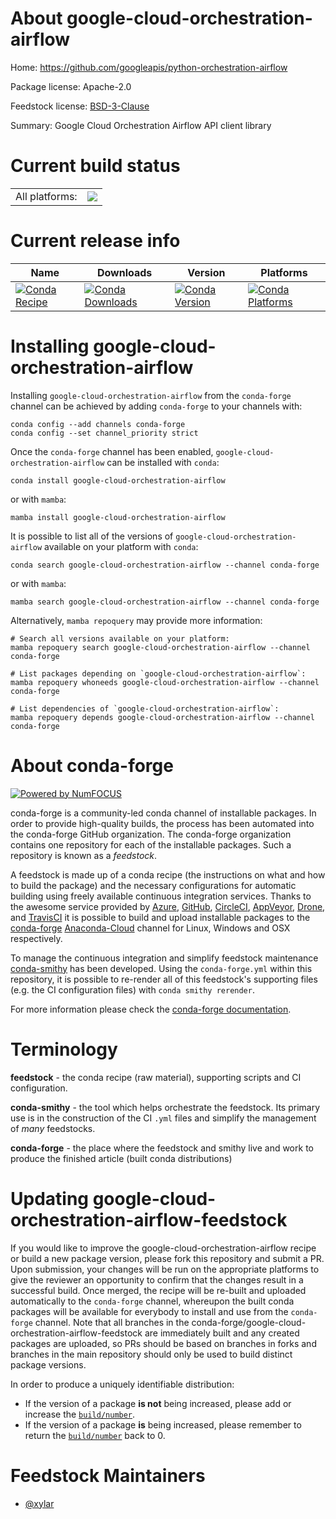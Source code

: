 About google-cloud-orchestration-airflow
========================================

Home: https://github.com/googleapis/python-orchestration-airflow

Package license: Apache-2.0

Feedstock license: [BSD-3-Clause](https://github.com/conda-forge/google-cloud-orchestration-airflow-feedstock/blob/main/LICENSE.txt)

Summary: Google Cloud Orchestration Airflow API client library

Current build status
====================


<table><tr><td>All platforms:</td>
    <td>
      <a href="https://dev.azure.com/conda-forge/feedstock-builds/_build/latest?definitionId=15492&branchName=main">
        <img src="https://dev.azure.com/conda-forge/feedstock-builds/_apis/build/status/google-cloud-orchestration-airflow-feedstock?branchName=main">
      </a>
    </td>
  </tr>
</table>

Current release info
====================

| Name | Downloads | Version | Platforms |
| --- | --- | --- | --- |
| [![Conda Recipe](https://img.shields.io/badge/recipe-google--cloud--orchestration--airflow-green.svg)](https://anaconda.org/conda-forge/google-cloud-orchestration-airflow) | [![Conda Downloads](https://img.shields.io/conda/dn/conda-forge/google-cloud-orchestration-airflow.svg)](https://anaconda.org/conda-forge/google-cloud-orchestration-airflow) | [![Conda Version](https://img.shields.io/conda/vn/conda-forge/google-cloud-orchestration-airflow.svg)](https://anaconda.org/conda-forge/google-cloud-orchestration-airflow) | [![Conda Platforms](https://img.shields.io/conda/pn/conda-forge/google-cloud-orchestration-airflow.svg)](https://anaconda.org/conda-forge/google-cloud-orchestration-airflow) |

Installing google-cloud-orchestration-airflow
=============================================

Installing `google-cloud-orchestration-airflow` from the `conda-forge` channel can be achieved by adding `conda-forge` to your channels with:

```
conda config --add channels conda-forge
conda config --set channel_priority strict
```

Once the `conda-forge` channel has been enabled, `google-cloud-orchestration-airflow` can be installed with `conda`:

```
conda install google-cloud-orchestration-airflow
```

or with `mamba`:

```
mamba install google-cloud-orchestration-airflow
```

It is possible to list all of the versions of `google-cloud-orchestration-airflow` available on your platform with `conda`:

```
conda search google-cloud-orchestration-airflow --channel conda-forge
```

or with `mamba`:

```
mamba search google-cloud-orchestration-airflow --channel conda-forge
```

Alternatively, `mamba repoquery` may provide more information:

```
# Search all versions available on your platform:
mamba repoquery search google-cloud-orchestration-airflow --channel conda-forge

# List packages depending on `google-cloud-orchestration-airflow`:
mamba repoquery whoneeds google-cloud-orchestration-airflow --channel conda-forge

# List dependencies of `google-cloud-orchestration-airflow`:
mamba repoquery depends google-cloud-orchestration-airflow --channel conda-forge
```


About conda-forge
=================

[![Powered by
NumFOCUS](https://img.shields.io/badge/powered%20by-NumFOCUS-orange.svg?style=flat&colorA=E1523D&colorB=007D8A)](https://numfocus.org)

conda-forge is a community-led conda channel of installable packages.
In order to provide high-quality builds, the process has been automated into the
conda-forge GitHub organization. The conda-forge organization contains one repository
for each of the installable packages. Such a repository is known as a *feedstock*.

A feedstock is made up of a conda recipe (the instructions on what and how to build
the package) and the necessary configurations for automatic building using freely
available continuous integration services. Thanks to the awesome service provided by
[Azure](https://azure.microsoft.com/en-us/services/devops/), [GitHub](https://github.com/),
[CircleCI](https://circleci.com/), [AppVeyor](https://www.appveyor.com/),
[Drone](https://cloud.drone.io/welcome), and [TravisCI](https://travis-ci.com/)
it is possible to build and upload installable packages to the
[conda-forge](https://anaconda.org/conda-forge) [Anaconda-Cloud](https://anaconda.org/)
channel for Linux, Windows and OSX respectively.

To manage the continuous integration and simplify feedstock maintenance
[conda-smithy](https://github.com/conda-forge/conda-smithy) has been developed.
Using the ``conda-forge.yml`` within this repository, it is possible to re-render all of
this feedstock's supporting files (e.g. the CI configuration files) with ``conda smithy rerender``.

For more information please check the [conda-forge documentation](https://conda-forge.org/docs/).

Terminology
===========

**feedstock** - the conda recipe (raw material), supporting scripts and CI configuration.

**conda-smithy** - the tool which helps orchestrate the feedstock.
                   Its primary use is in the construction of the CI ``.yml`` files
                   and simplify the management of *many* feedstocks.

**conda-forge** - the place where the feedstock and smithy live and work to
                  produce the finished article (built conda distributions)


Updating google-cloud-orchestration-airflow-feedstock
=====================================================

If you would like to improve the google-cloud-orchestration-airflow recipe or build a new
package version, please fork this repository and submit a PR. Upon submission,
your changes will be run on the appropriate platforms to give the reviewer an
opportunity to confirm that the changes result in a successful build. Once
merged, the recipe will be re-built and uploaded automatically to the
`conda-forge` channel, whereupon the built conda packages will be available for
everybody to install and use from the `conda-forge` channel.
Note that all branches in the conda-forge/google-cloud-orchestration-airflow-feedstock are
immediately built and any created packages are uploaded, so PRs should be based
on branches in forks and branches in the main repository should only be used to
build distinct package versions.

In order to produce a uniquely identifiable distribution:
 * If the version of a package **is not** being increased, please add or increase
   the [``build/number``](https://docs.conda.io/projects/conda-build/en/latest/resources/define-metadata.html#build-number-and-string).
 * If the version of a package **is** being increased, please remember to return
   the [``build/number``](https://docs.conda.io/projects/conda-build/en/latest/resources/define-metadata.html#build-number-and-string)
   back to 0.

Feedstock Maintainers
=====================

* [@xylar](https://github.com/xylar/)

